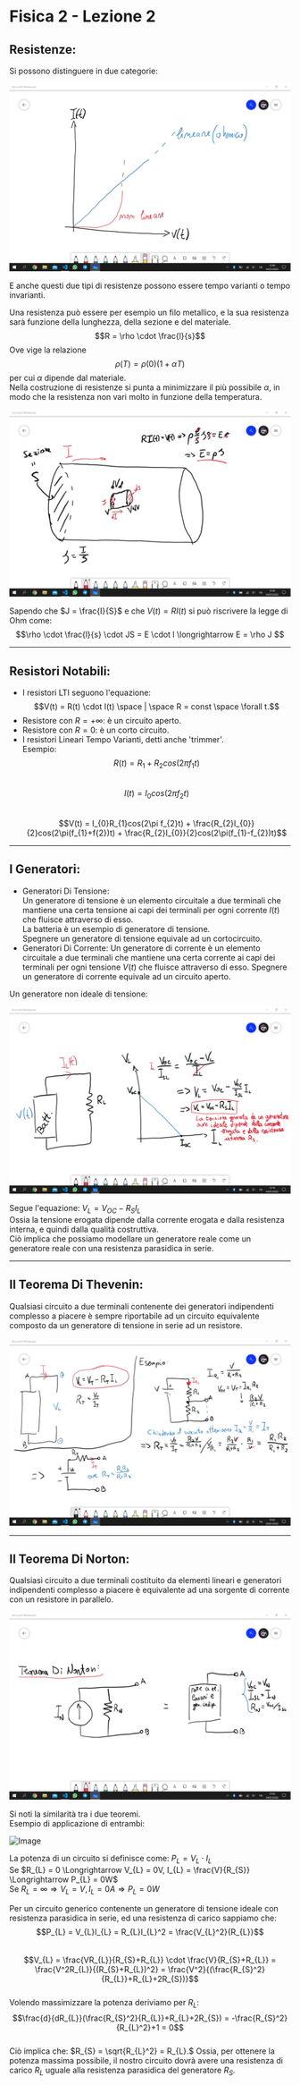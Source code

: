 <script type="text/javascript"
  src="https://cdnjs.cloudflare.com/ajax/libs/mathjax/2.7.0/MathJax.js?config=TeX-AMS_CHTML">
</script>
<script type="text/x-mathjax-config">
  MathJax.Hub.Config({
    tex2jax: {
      inlineMath: [['$','$'], ['\\(','\\)']],
      processEscapes: true},
      jax: ["input/TeX","input/MathML","input/AsciiMath","output/CommonHTML"],
      extensions: ["tex2jax.js","mml2jax.js","asciimath2jax.js","MathMenu.js","MathZoom.js","AssistiveMML.js", "[Contrib]/a11y/accessibility-menu.js"],
      TeX: {
      extensions: ["AMSmath.js","AMSsymbols.js","noErrors.js","noUndefined.js"],
      equationNumbers: {
      autoNumber: "AMS"
      }
    }
  });
</script>
Fisica 2 - Lezione 2
====================

Resistenze:
-----------

Si possono distinguere in due categorie:  

![Image](resistenze_lineari_e_non.jpg "icon")

E anche questi due tipi di resistenze possono essere tempo varianti o tempo invarianti.  

Una resistenza può essere per esempio un filo metallico, e la sua resistenza sarà funzione della lunghezza, della sezione e del materiale. $$R = \rho \cdot \frac{l}{s}$$ Ove vige la relazione $$\rho(T) = \rho(0)(1 + \alpha T)$$ per cui $\alpha$ dipende dal materiale.  
Nella costruzione di resistenze si punta a minimizzare il più possibile $\alpha$, in modo che la resistenza non vari molto in funzione della temperatura.  

![Image](resistore_reale.jpg "icon")

Sapendo che $J = \frac{I}{S}$ e che $V(t)=RI(t)$ si può riscrivere la legge di Ohm come:  
$$\rho \cdot \frac{l}{s} \cdot JS = E \cdot l \longrightarrow E = \rho J $$  

---
Resistori Notabili:
-------------------

- I resistori LTI seguono l'equazione:  
$$V(t) = R(t) \cdot I(t) \space | \space R = const \space \forall t.$$  
- Resistore con $R=+\infty$: è un circuito aperto.
- Resistore con $R=0$: è un corto circuito.
- I resistori Lineari Tempo Varianti, detti anche 'trimmer'.  
Esempio:  
$$R(t) = R_{1} + R_{2}cos(2\pi f_{1}t)$$  
$$I(t) = I_{0}cos(2\pi f_{2}t)$$  
$$V(t) = I_{0}R_{1}cos(2\pi f_{2}t) + \frac{R_{2}I_{0}}{2}cos(2\pi(f_{1}+f{2})t) + \frac{R_{2}I_{0}}{2}cos(2\pi(f_{1}-f_{2})t)$$  

---
I Generatori:
-------------

- Generatori Di Tensione:  
Un generatore di tensione è un elemento circuitale a due terminali che mantiene una certa tensione ai capi dei terminali per ogni corrente $I(t)$ che fluisce attraverso di esso.  
La batteria è un esempio di generatore di tensione.  
Spegnere un generatore di tensione equivale ad un cortocircuito.  
- Generatori Di Corrente:
Un generatore di corrente è un elemento circuitale a due terminali che mantiene una certa corrente ai capi dei terminali per ogni tensione $V(t)$ che fluisce attraverso di esso.
Spegnere un generatore di corrente equivale ad un circuito aperto.  

Un generatore non ideale di tensione:

![Image](generatore_non_ideale.jpg "icon")  

Segue l'equazione: $V_{L} = V_{OC} - R_{S}I_{L}$  
Ossia la tensione erogata dipende dalla corrente erogata e dalla resistenza interna, e quindi dalla qualità costruttiva.  
Ciò implica che possiamo modellare un generatore reale come un generatore reale con una resistenza parasidica in serie.

---
Il Teorema Di Thevenin:
-----------------------

Qualsiasi circuito a due terminali contenente dei generatori indipendenti complesso a piacere è sempre riportabile ad un circuito equivalente composto da un generatore di tensione in serie ad un resistore.  

![Image](teorema_di_thevenin.jpg "icon")  

---
Il Teorema Di Norton:
---------------------

Qualsiasi circuito a due terminali costituito da elementi lineari e generatori indipendenti complesso a piacere è equivalente ad una sorgente di corrente con un resistore in parallelo.  

![Image](teorema_di_norton.jpg "icon")  

Si noti la similarità tra i due teoremi.  
Esempio di applicazione di entrambi:  

![Image](similarità_tra_thevenin_e_norton.jpg "icon")  

La potenza di un circuito si definisce come: $P_{L} = V_{L} \cdot I_{L}$  
Se $R_{L} = 0 \Longrightarrow V_{L} = 0V, I_{L} = \frac{V}{R_{S}} \Longrightarrow P_{L} = 0W$  
Se $R_{L} = \infty \Longrightarrow V_{L} = V, I_{L} = 0A \Longrightarrow P_{L} = 0W$  

Per un circuito generico contenente un generatore di tensione ideale con resistenza parasidica in serie, ed una resistenza di carico sappiamo che:  
$$P_{L} = V_{L}I_{L} = R_{L}I_{L}^2 = \frac{V_{L}^2}{R_{L}}$$  
$$V_{L} = \frac{VR_{L}}{R_{S}+R_{L}} \cdot \frac{V}{R_{S}+R_{L}} = \frac{V^2R_{L}}{(R_{S}+R_{L})^2} = \frac{V^2}{(\frac{R_{S}^2}{R_{L}}+R_{L}+2R_{S})}$$  
Volendo massimizzare la potenza deriviamo per $R_{L}$:  
$$\frac{d}{dR_{L}}(\frac{R_{S}^2}{R_{L}}+R_{L}+2R_{S}) = -\frac{R_{S}^2}{R_{L}^2}+1 = 0$$  
Ciò implica che: $R_{S} = \sqrt{R_{L}^2} = R_{L}.$
Ossia, per ottenere la potenza massima possibile, il nostro circuito dovrà avere una resistenza di carico $R_{L}$ uguale alla resistenza parasidica del generatore $R_{S}$.  
